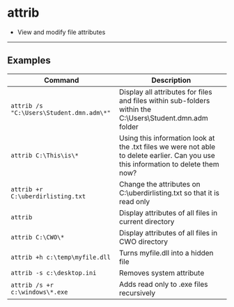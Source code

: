 # attrib

- View and modify file attributes

---

## Examples


| **Command** | **Description** |
|-------------|-----------------|
| `attrib /s "C:\Users\Student.dmn.adm\*"` | Display all attributes for files and files within sub-folders within the C:\Users\Student.dmn.adm folder |
| `attrib C:\This\is\*` | Using this information look at the .txt files we were not able to delete earlier. Can you use this information to delete them now? |
| `attrib +r C:\uberdirlisting.txt` | Change the attributes on C:\uberdirlisting.txt so that it is read only |
| `attrib` | Display attributes of all files in current directory |
| `attrib C:\CWO\*` | Display attributes of all files in CWO directory  |
| `attrib +h c:\temp\myfile.dll` |  Turns myfile.dll into a hidden file |
| `attrib -s c:\desktop.ini` | Removes system attribute |
| `attrib /s +r c:\windows\*.exe` | Adds read only to .exe files recursively |